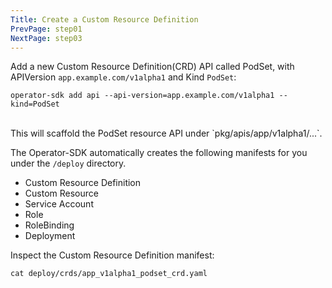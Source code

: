 ```yaml
---
Title: Create a Custom Resource Definition
PrevPage: step01
NextPage: step03
---
```


Add a new Custom Resource Definition(CRD) API called PodSet, with APIVersion `app.example.com/v1alpha1` and Kind `PodSet`:

```execute-1
operator-sdk add api --api-version=app.example.com/v1alpha1 --kind=PodSet
```
<br>
This will scaffold the PodSet resource API under `pkg/apis/app/v1alpha1/...`.

The Operator-SDK automatically creates the following manifests for you under the `/deploy` directory.

* Custom Resource Definition
* Custom Resource
* Service Account
* Role
* RoleBinding
* Deployment

Inspect the Custom Resource Definition manifest:

```execute-1
cat deploy/crds/app_v1alpha1_podset_crd.yaml
```
